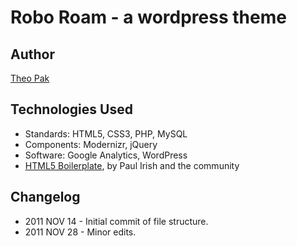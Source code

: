 # Robo Roam - a wordpress theme

## Author
[Theo Pak](http://theopak.com)

## Technologies Used
* Standards: HTML5, CSS3, PHP, MySQL
* Components: Modernizr, jQuery
* Software: Google Analytics, WordPress
* [HTML5 Boilerplate](http://html5boilerplate.com), by Paul Irish and the community

## Changelog
* 2011 NOV 14 - Initial commit of file structure.
* 2011 NOV 28 - Minor edits.
